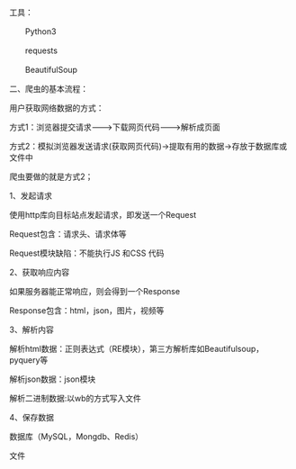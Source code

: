 
工具：

　　Python3

　　requests

　　BeautifulSoup

二、爬虫的基本流程：
 

用户获取网络数据的方式：

方式1：浏览器提交请求--->下载网页代码--->解析成页面

方式2：模拟浏览器发送请求(获取网页代码)->提取有用的数据->存放于数据库或文件中

爬虫要做的就是方式2；

 

1、发起请求

使用http库向目标站点发起请求，即发送一个Request

Request包含：请求头、请求体等 

Request模块缺陷：不能执行JS 和CSS 代码

 

2、获取响应内容

如果服务器能正常响应，则会得到一个Response

Response包含：html，json，图片，视频等

 

3、解析内容

解析html数据：正则表达式（RE模块），第三方解析库如Beautifulsoup，pyquery等

解析json数据：json模块

解析二进制数据:以wb的方式写入文件

 

4、保存数据

数据库（MySQL，Mongdb、Redis）

文件
